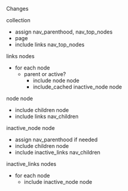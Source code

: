 Changes

collection
- assign nav_parenthood, nav_top_nodes
- page
- include links nav_top_nodes

links nodes
- for each node
  - parent or active?
    - include node node
    - include_cached inactive_node node

node node
- include children node
- include links nav_children

inactive_node node
- assign nav_parenthood if needed
- include children node
- include inactive_links nav_children

inactive_links nodes
- for each node
  - include inactive_node node

